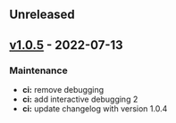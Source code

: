 <a name="unreleased"></a>
## Unreleased


<a name="v1.0.5"></a>
## [v1.0.5] - 2022-07-13
### Maintenance

* **ci:** remove debugging
* **ci:** add interactive debugging 2
* **ci:** update changelog with version 1.0.4


[Unreleased]: https://github.com/awslabs/aws-lambda-powertools-python/compare/v1.0.5...HEAD
[v1.0.5]: https://github.com/awslabs/aws-lambda-powertools-python/compare/v1.0.4...v1.0.5
